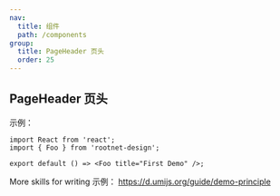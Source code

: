 ```yaml
---
nav:
  title: 组件
  path: /components
group:
  title: PageHeader 页头
  order: 25
---
```


## PageHeader 页头

示例：

```tsx
import React from 'react';
import { Foo } from 'rootnet-design';

export default () => <Foo title="First Demo" />;
```

More skills for writing 示例： https://d.umijs.org/guide/demo-principle
